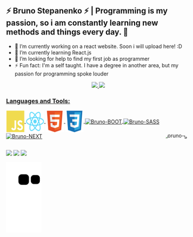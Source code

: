 ## ⚡ Bruno Stepanenko ⚡  |   Programming is my passion, so i am constantly learning new methods and things every day. 🌱

- 🔭 I’m currently working on a react website. Soon i will upload here! :D
- 🌱 I’m currently learning React.js
- 🤔 I’m looking for help to find my first job as programmer
- ⚡ Fun fact: I'm a self taught. I have a degree in another area, but my passion for programming spoke louder

<div align="center">
  <a href="https://github.com/StepanenkoCript">
  <img height="140em" src="https://github-readme-stats.vercel.app/api?username=StepanenkoCript&show_icons=true&theme=merko&include_all_commits=true&hide=prs,issues,contribs&count_private=true"/>
  <img height="140em" src="https://github-readme-stats.vercel.app/api/top-langs/?username=StepanenkoCript&layout=compact&langs_count=7&theme=merko"/>
</div>  
 
  <div>
    
 ### Languages and Tools:      
     
  <img align="center" alt="Bruno-Js" height="60" width="50"  src="https://raw.githubusercontent.com/devicons/devicon/master/icons/javascript/javascript-plain.svg"> 
  <img align="center" alt="Bruno-React" height="60" width="50" src="https://raw.githubusercontent.com/devicons/devicon/master/icons/react/react-original.svg">
  <img align="center" alt="Bruno-HTML" height="60" width="50" src="https://raw.githubusercontent.com/devicons/devicon/master/icons/html5/html5-original.svg">
  <img align="center" alt="Bruno-CSS" height="60" width="50" src="https://raw.githubusercontent.com/devicons/devicon/master/icons/css3/css3-original.svg">
  <img align="center" alt="Bruno-BOOT" height="60" width="50" src="https://cdn.jsdelivr.net/gh/devicons/devicon/icons/bootstrap/bootstrap-plain-wordmark.svg">
  <img align="center" alt="Bruno-SASS" height="60" width="50" src="https://cdn.jsdelivr.net/gh/devicons/devicon/icons/sass/sass-original.svg"> 
  <img align="center" alt="Bruno-NEXT" height="60" width="50" color="white" src="https://cdn.jsdelivr.net/gh/devicons/devicon/icons/nextjs/nextjs-original-wordmark.svg"> 
  <img align="right" alt="bruno-gif" height="150" style="border-radius:50px;" src="https://3ulsmb4eg8vz37c0vz2si64j-wpengine.netdna-ssl.com/wp-content/uploads/2019/05/react-native-UX-design.gif">
  </div>
  
  ##
  
  <div>
  <a href ="mailto:bruno@stepanenko.io"><img src="https://user-images.githubusercontent.com/80807495/137797409-8ddc2f1f-5da0-470a-ae53-f78c40a0c991.png" target="_blank"></a>
  <a href="https://www.linkedin.com/in/bstepanenko/" target="_blank"><img src="https://img.shields.io/badge/-LinkedIn-%230077B5?style=for-the-badge&logo=linkedin&logoColor=white" target="_blank"></a>
  <a href="https://api.whatsapp.com/send?phone=+5511978054015"><img src="https://img.shields.io/badge/WhatsApp-25D366?style=for-the-badge&logo=whatsapp&logoColor=white" target="_blank"></a> 
    
  ![Snake animation](https://github.com/StepanenkoCript/StepanenkoCript/blob/output/github-contribution-grid-snake.svg)
    
</div>
